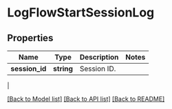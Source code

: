 # LogFlowStartSessionLog

## Properties
Name | Type | Description | Notes
------------ | ------------- | ------------- | -------------
**session_id** | **string** | Session ID.
 | 

[[Back to Model list]](../README.md#documentation-for-models) [[Back to API list]](../README.md#documentation-for-api-endpoints) [[Back to README]](../README.md)

